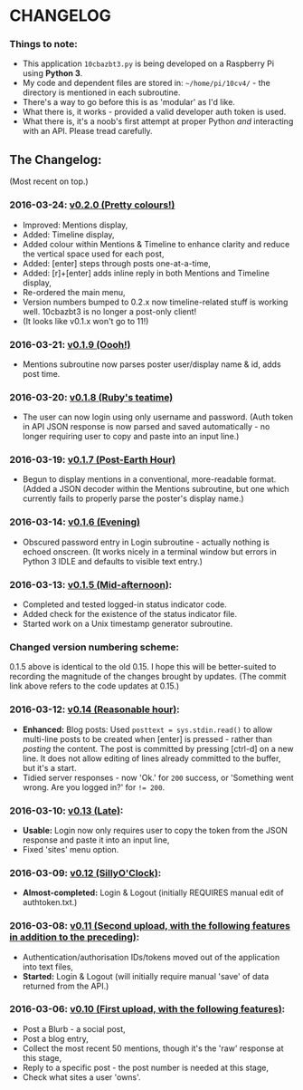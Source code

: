 # CHANGELOG

### Things to note:
* This application `10cbazbt3.py` is being developed on a Raspberry Pi using **Python 3**.
* My code and dependent files are stored in: `~/home/pi/10cv4/` - the directory is mentioned in each subroutine.
* There's a way to go before this is as 'modular' as I'd like.
* What there is, it works - provided a valid developer auth token is used.
* What there is, it's a noob's first attempt at proper Python *and* interacting with an API.  Please tread carefully.

## The Changelog:
(Most recent on top.)

### 2016-03-24: [v0.2.0 (Pretty colours!)](https://github.com/bazbt3/10cbazbt3/commit/558a3549158642343a50158e280f8b1e1687b758)
* Improved: Mentions display,
* Added: Timeline display,
* Added colour within Mentions & Timeline to enhance clarity and reduce the vertical space used for each post,
* Added: [enter] steps through posts one-at-a-time,
* Added: [r]+[enter] adds inline reply in both Mentions and Timeline display,
* Re-ordered the main menu,
* Version numbers bumped to 0.2.x now timeline-related stuff is working well.  10cbazbt3 is no longer a post-only client!
* (It looks like v0.1.x won't go to 11!)

### 2016-03-21: [v0.1.9 (Oooh!)](https://github.com/bazbt3/10cbazbt3/commit/aaa719a0b1de4f08d2b71b14e9c7bce072b1ae35)
* Mentions subroutine now parses poster user/display name & id, adds post time.

### 2016-03-20: [v0.1.8 (Ruby's teatime)](https://github.com/bazbt3/10cbazbt3/commit/1851376796959ca84399cbeae7abdcfa5c7ad7ac)
* The user can now login using only username and password.  (Auth token in API JSON response is now parsed and saved automatically - no longer requiring user to copy and paste into an input line.)

### 2016-03-19: [v0.1.7 (Post-Earth Hour)](https://github.com/bazbt3/10cbazbt3/commit/57066e4ef85c90fc741431d038047871263135c0)
* Begun to display mentions in a conventional, more-readable format.  (Added a JSON decoder within the Mentions subroutine, but one which currently fails to properly parse the poster's display name.)

### 2016-03-14: [v0.1.6 (Evening)](https://github.com/bazbt3/10cbazbt3/commit/d98988c31e1c903566ca98686d1e45ded75b2b3c)
* Obscured password entry in Login subroutine - actually nothing is echoed onscreen.  (It works nicely in a terminal window but errors in Python 3 IDLE and defaults to visible text entry.)

### 2016-03-13: [v0.1.5 (Mid-afternoon)](https://github.com/bazbt3/10cbazbt3/commit/a6030f40431c4d7609914eb19c2c643d33847ab4):
* Completed and tested logged-in status indicator code.
* Added check for the existence of the status indicator file.
* Started work on a Unix timestamp generator subroutine.

### Changed version numbering scheme:
0.1.5 above is identical to the old 0.15.  I hope this will be better-suited to recording the magnitude of the changes brought by updates.  (The commit link above refers to the code updates at 0.15.)

### 2016-03-12: [v0.14 (Reasonable hour)](https://github.com/bazbt3/10cbazbt3/commit/9e45404ff15c3a6b004a36f684005d96a6738ca4):
* **Enhanced:** Blog posts: Used `posttext = sys.stdin.read()` to allow multi-line posts to be created when [enter] is pressed - rather than *posting* the content.  The post is committed by pressing [ctrl-d] on a new line.  It does not allow editing of lines already committed to the buffer, but it's a start.
* Tidied server responses - now 'Ok.' for `200` success, or 'Something went wrong. Are you logged in?' for `!= 200`.

### 2016-03-10: [v0.13 (Late)](https://github.com/bazbt3/10cbazbt3/commit/045bfc774f6e62b2770ff16da644f7c31340fd9f):
* **Usable:** Login now only requires user to copy the token from the JSON response and paste it into an input line,
* Fixed 'sites' menu option.

### 2016-03-09: [v0.12 (SillyO'Clock)](https://github.com/bazbt3/10cbazbt3/commit/69d8f5e6a63f9c5b3eae3b5fa464641496a445fe):
* **Almost-completed:** Login & Logout (initially REQUIRES manual edit of authtoken.txt.)

### 2016-03-08: [v0.11 (Second upload, with the following features in addition to the preceding)](https://github.com/bazbt3/10cbazbt3/commit/0772796c86bd56a615262c95170342f9416d6604):
* Authentication/authorisation IDs/tokens moved out of the application into text files,
* **Started:** Login & Logout (will initially require manual 'save' of data returned from the API.)

### 2016-03-06: [v0.10 (First upload, with the following features)](https://github.com/bazbt3/10cbazbt3/commit/5a41660ea4415d4bd0bee585ec8e16d3ff8b59c6):
* Post a Blurb - a social post,
* Post a blog entry,
* Collect the most recent 50 mentions, though it's the 'raw' response at this stage,
* Reply to a specific post - the post number is needed at this stage,
* Check what sites a user 'owns'.
